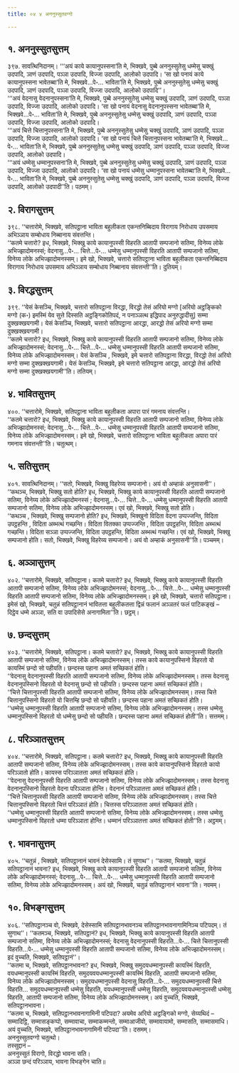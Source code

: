```yaml
---
title: ०४ ४ अननुस्सुतवग्गो

---
```



## १. अननुस्सुतसुत्तम्

३९७. सावत्थिनिदानम्। ‘‘‘अयं काये कायानुपस्सना’ति मे, भिक्खवे, पुब्बे अननुस्सुतेसु धम्मेसु चक्खुं उदपादि, ञाणं उदपादि, पञ्ञा उदपादि, विज्जा उदपादि, आलोको उदपादि। ‘सा खो पनायं काये कायानुपस्सना भावेतब्बा’ति मे, भिक्खवे…पे॰… भाविता’ति मे, भिक्खवे, पुब्बे अननुस्सुतेसु धम्मेसु चक्खुं उदपादि, ञाणं उदपादि, पञ्ञा उदपादि, विज्जा उदपादि, आलोको उदपादि’’।  
‘‘‘अयं वेदनासु वेदनानुपस्सना’ति मे, भिक्खवे, पुब्बे अननुस्सुतेसु धम्मेसु चक्खुं उदपादि, ञाणं उदपादि, पञ्ञा उदपादि, विज्जा उदपादि, आलोको उदपादि। ‘सा खो पनायं वेदनासु वेदनानुपस्सना भावेतब्बा’ति मे, भिक्खवे…पे॰… भाविता’ति मे, भिक्खवे, पुब्बे अननुस्सुतेसु धम्मेसु चक्खुं उदपादि, ञाणं उदपादि, पञ्ञा उदपादि, विज्जा उदपादि, आलोको उदपादि।  
‘‘‘अयं चित्ते चित्तानुपस्सना’ति मे, भिक्खवे, पुब्बे अननुस्सुतेसु धम्मेसु चक्खुं उदपादि, ञाणं उदपादि, पञ्ञा उदपादि, विज्जा उदपादि, आलोको उदपादि। ‘सा खो पनायं चित्ते चित्तानुपस्सना भावेतब्बा’ति मे, भिक्खवे…पे॰… भाविता’ति मे, भिक्खवे, पुब्बे अननुस्सुतेसु धम्मेसु चक्खुं उदपादि, ञाणं उदपादि, पञ्ञा उदपादि, विज्जा उदपादि, आलोको उदपादि।  
‘‘‘अयं धम्मेसु धम्मानुपस्सना’ति मे, भिक्खवे, पुब्बे अननुस्सुतेसु धम्मेसु चक्खुं उदपादि, ञाणं उदपादि, पञ्ञा उदपादि, विज्जा उदपादि, आलोको उदपादि। ‘सा खो पनायं धम्मेसु धम्मानुपस्सना भावेतब्बा’ति मे, भिक्खवे…पे॰… भाविता’ति मे, भिक्खवे, पुब्बे अननुस्सुतेसु धम्मेसु चक्खुं उदपादि, ञाणं उदपादि, पञ्ञा उदपादि, विज्जा उदपादि, आलोको उदपादी’’ति। पठमम्।  


## २. विरागसुत्तम्

३९८. ‘‘चत्तारोमे, भिक्खवे, सतिपट्ठाना भाविता बहुलीकता एकन्तनिब्बिदाय विरागाय निरोधाय उपसमाय अभिञ्ञाय सम्बोधाय निब्बानाय संवत्तन्ति।  
‘‘कतमे चत्तारो? इध, भिक्खवे, भिक्खु काये कायानुपस्सी विहरति आतापी सम्पजानो सतिमा, विनेय्य लोके अभिज्झादोमनस्सं; वेदनासु…पे॰… चित्ते…पे॰… धम्मेसु धम्मानुपस्सी विहरति आतापी सम्पजानो सतिमा, विनेय्य लोके अभिज्झादोमनस्सम्। इमे खो, भिक्खवे, चत्तारो सतिपट्ठाना भाविता बहुलीकता एकन्तनिब्बिदाय विरागाय निरोधाय उपसमाय अभिञ्ञाय सम्बोधाय निब्बानाय संवत्तन्ती’’ति। दुतियम्।  


## ३. विरद्धसुत्तम्

३९९. ‘‘येसं केसञ्चि, भिक्खवे, चत्तारो सतिपट्ठाना विरद्धा, विरद्धो तेसं अरियो मग्गो [अरियो अट्ठङ्किको मग्गो (क॰) इमस्मिं येव सुत्ते दिस्सति अट्ठङ्गिकोतिपदं, न पनाञ्ञत्थ इद्धिपाद अनुरुद्धादीसु] सम्मा दुक्खक्खयगामी। येसं केसञ्चि, भिक्खवे, चत्तारो सतिपट्ठाना आरद्धा, आरद्धो तेसं अरियो मग्गो सम्मा दुक्खक्खयगामी।  
‘‘कतमे चत्तारो? इध, भिक्खवे, भिक्खु काये कायानुपस्सी विहरति आतापी सम्पजानो सतिमा, विनेय्य लोके अभिज्झादोमनस्सं; वेदनासु…पे॰… चित्ते…पे॰… धम्मेसु धम्मानुपस्सी विहरति आतापी सम्पजानो सतिमा, विनेय्य लोके अभिज्झादोमनस्सम्। येसं केसञ्चि , भिक्खवे, इमे चत्तारो सतिपट्ठाना विरद्धा, विरद्धो तेसं अरियो मग्गो सम्मा दुक्खक्खयगामी। येसं केसञ्चि, भिक्खवे, इमे चत्तारो सतिपट्ठाना आरद्धा, आरद्धो तेसं अरियो मग्गो सम्मा दुक्खक्खयगामी’’ति। ततियम्।  


## ४. भावितसुत्तम्

४००. ‘‘चत्तारोमे, भिक्खवे, सतिपट्ठाना भाविता बहुलीकता अपारा पारं गमनाय संवत्तन्ति।  
‘‘कतमे चत्तारो? इध, भिक्खवे, भिक्खु काये कायानुपस्सी विहरति आतापी सम्पजानो सतिमा, विनेय्य लोके अभिज्झादोमनस्सं; वेदनासु…पे॰… चित्ते…पे॰… धम्मेसु धम्मानुपस्सी विहरति आतापी सम्पजानो सतिमा, विनेय्य लोके अभिज्झादोमनस्सम्। इमे खो, भिक्खवे, चत्तारो सतिपट्ठाना भाविता बहुलीकता अपारा पारं गमनाय संवत्तन्ती’’ति। चतुत्थम्।  


## ५. सतिसुत्तम्

४०१. सावत्थिनिदानम्। ‘‘सतो, भिक्खवे, भिक्खु विहरेय्य सम्पजानो। अयं वो अम्हाकं अनुसासनी’’।  
‘‘कथञ्च, भिक्खवे, भिक्खु सतो होति? इध, भिक्खवे, भिक्खु काये कायानुपस्सी विहरति आतापी सम्पजानो सतिमा, विनेय्य लोके अभिज्झादोमनस्सं ; वेदनासु…पे॰… चित्ते…पे॰… धम्मेसु धम्मानुपस्सी विहरति आतापी सम्पजानो सतिमा, विनेय्य लोके अभिज्झादोमनस्सम्। एवं खो, भिक्खवे, भिक्खु सतो होति।  
‘‘कथञ्च , भिक्खवे, भिक्खु सम्पजानो होति? इध, भिक्खवे, भिक्खुनो विदिता वेदना उप्पज्जन्ति, विदिता उपट्ठहन्ति , विदिता अब्भत्थं गच्छन्ति। विदिता वितक्का उप्पज्जन्ति , विदिता उपट्ठहन्ति, विदिता अब्भत्थं गच्छन्ति। विदिता सञ्ञा उप्पज्जन्ति, विदिता उपट्ठहन्ति, विदिता अब्भत्थं गच्छन्ति। एवं खो, भिक्खवे, भिक्खु सम्पजानो होति। सतो, भिक्खवे, भिक्खु विहरेय्य सम्पजानो। अयं वो अम्हाकं अनुसासनी’’ति। पञ्चमम्।  


## ६. अञ्ञासुत्तम्

४०२. ‘‘चत्तारोमे, भिक्खवे, सतिपट्ठाना। कतमे चत्तारो? इध, भिक्खवे, भिक्खु काये कायानुपस्सी विहरति आतापी सम्पजानो सतिमा, विनेय्य लोके अभिज्झादोमनस्सं; वेदनासु…पे॰… चित्ते…पे॰… धम्मेसु धम्मानुपस्सी विहरति आतापी सम्पजानो सतिमा, विनेय्य लोके अभिज्झादोमनस्सम्। इमे खो, भिक्खवे, चत्तारो सतिपट्ठाना। इमेसं खो, भिक्खवे, चतुन्नं सतिपट्ठानानं भावितत्ता बहुलीकतत्ता द्विन्नं फलानं अञ्ञतरं फलं पाटिकङ्खं – दिट्ठेव धम्मे अञ्ञा, सति वा उपादिसेसे अनागामिता’’ति। छट्ठम्।  


## ७. छन्दसुत्तम्

४०३. ‘‘चत्तारोमे, भिक्खवे, सतिपट्ठाना। कतमे चत्तारो? इध, भिक्खवे, भिक्खु काये कायानुपस्सी विहरति आतापी सम्पजानो सतिमा, विनेय्य लोके अभिज्झादोमनस्सम्। तस्स काये कायानुपस्सिनो विहरतो यो कायस्मिं छन्दो सो पहीयति। छन्दस्स पहाना अमतं सच्छिकतं होति।  
‘‘वेदनासु वेदनानुपस्सी विहरति आतापी सम्पजानो सतिमा, विनेय्य लोके अभिज्झादोमनस्सम्। तस्स वेदनासु वेदनानुपस्सिनो विहरतो यो वेदनासु छन्दो सो पहीयति। छन्दस्स पहाना अमतं सच्छिकतं होति।  
‘‘चित्ते चित्तानुपस्सी विहरति आतापी सम्पजानो सतिमा, विनेय्य लोके अभिज्झादोमनस्सम्। तस्स चित्ते चित्तानुपस्सिनो विहरतो यो चित्तम्हि छन्दो सो पहीयति। छन्दस्स पहाना अमतं सच्छिकतं होति।  
‘‘धम्मेसु धम्मानुपस्सी विहरति आतापी सम्पजानो सतिमा, विनेय्य लोके अभिज्झादोमनस्सम्। तस्स धम्मेसु धम्मानुपस्सिनो विहरतो यो धम्मेसु छन्दो सो पहीयति। छन्दस्स पहाना अमतं सच्छिकतं होती’’ति। सत्तमम्।  


## ८. परिञ्ञातसुत्तम्

४०४. ‘‘चत्तारोमे, भिक्खवे, सतिपट्ठाना। कतमे चत्तारो? इध, भिक्खवे, भिक्खु काये कायानुपस्सी विहरति आतापी सम्पजानो सतिमा, विनेय्य लोके अभिज्झादोमनस्सम्। तस्स काये कायानुपस्सिनो विहरतो कायो परिञ्ञातो होति। कायस्स परिञ्ञातत्ता अमतं सच्छिकतं होति।  
‘‘वेदनासु वेदनानुपस्सी विहरति आतापी सम्पजानो सतिमा, विनेय्य लोके अभिज्झादोमनस्सम्। तस्स वेदनासु वेदनानुपस्सिनो विहरतो वेदना परिञ्ञाता होन्ति। वेदनानं परिञ्ञातत्ता अमतं सच्छिकतं होति।  
‘‘चित्ते चित्तानुपस्सी विहरति आतापी सम्पजानो सतिमा, विनेय्य लोके अभिज्झादोमनस्सम्। तस्स चित्ते चित्तानुपस्सिनो विहरतो चित्तं परिञ्ञातं होति। चित्तस्स परिञ्ञातत्ता अमतं सच्छिकतं होति।  
‘‘धम्मेसु धम्मानुपस्सी विहरति आतापी सम्पजानो सतिमा, विनेय्य लोके अभिज्झादोमनस्सम्। तस्स धम्मेसु धम्मानुपस्सिनो विहरतो धम्मा परिञ्ञाता होन्ति। धम्मानं परिञ्ञातत्ता अमतं सच्छिकतं होती’’ति। अट्ठमम्।  


## ९. भावनासुत्तम्

४०५. ‘‘चतुन्नं , भिक्खवे, सतिपट्ठानानं भावनं देसेस्सामि। तं सुणाथ’’। ‘‘कतमा, भिक्खवे, चतुन्नं सतिपट्ठानानं भावना? इध, भिक्खवे, भिक्खु काये कायानुपस्सी विहरति आतापी सम्पजानो सतिमा, विनेय्य लोके अभिज्झादोमनस्सं; वेदनासु…पे॰… चित्ते…पे॰… धम्मेसु धम्मानुपस्सी विहरति आतापी सम्पजानो सतिमा, विनेय्य लोके अभिज्झादोमनस्सम्। अयं खो, भिक्खवे, चतुन्नं सतिपट्ठानानं भावना’’ति। नवमम्।  


## १०. विभङ्गसुत्तम्

४०६. ‘‘सतिपट्ठानञ्च वो, भिक्खवे, देसेस्सामि सतिपट्ठानभावनञ्च सतिपट्ठानभावनागामिनिञ्च पटिपदम्। तं सुणाथ’’। ‘‘कतमञ्च, भिक्खवे, सतिपट्ठानं? इध, भिक्खवे, भिक्खु काये कायानुपस्सी विहरति आतापी सम्पजानो सतिमा, विनेय्य लोके अभिज्झादोमनस्सं; वेदनासु वेदनानुपस्सी विहरति…पे॰… चित्ते चित्तानुपस्सी विहरति…पे॰… धम्मेसु धम्मानुपस्सी विहरति आतापी सम्पजानो सतिमा, विनेय्य लोके अभिज्झादोमनस्सम्। इदं वुच्चति, भिक्खवे, सतिपट्ठानं’’।  
‘‘कतमा च, भिक्खवे, सतिपट्ठानभावना? इध, भिक्खवे, भिक्खु समुदयधम्मानुपस्सी कायस्मिं विहरति, वयधम्मानुपस्सी कायस्मिं विहरति, समुदयवयधम्मानुपस्सी कायस्मिं विहरति, आतापी सम्पजानो सतिमा, विनेय्य लोके अभिज्झादोमनस्सम्। समुदयधम्मानुपस्सी वेदनासु विहरति…पे॰… समुदयधम्मानुपस्सी चित्ते विहरति… समुदयधम्मानुपस्सी धम्मेसु विहरति, वयधम्मानुपस्सी धम्मेसु विहरति, समुदयवयधम्मानुपस्सी धम्मेसु विहरति, आतापी सम्पजानो सतिमा, विनेय्य लोके अभिज्झादोमनस्सम्। अयं वुच्चति, भिक्खवे, सतिपट्ठानभावना।  
‘‘कतमा च, भिक्खवे, सतिपट्ठानभावनागामिनी पटिपदा? अयमेव अरियो अट्ठङ्गिको मग्गो, सेय्यथिदं – सम्मादिट्ठि, सम्मासङ्कप्पो, सम्मावाचा, सम्माकम्मन्तो, सम्माआजीवो, सम्मावायामो, सम्मासति, सम्मासमाधि। अयं वुच्चति, भिक्खवे, सतिपट्ठानभावनागामिनी पटिपदा’’ति। दसमम्।  
अननुस्सुतवग्गो चतुत्थो।  
तस्सुद्दानं –  
अननुस्सुतं विरागो, विरद्धो भावना सति।  
अञ्ञा छन्दं परिञ्ञाय, भावना विभङ्गेन चाति॥  